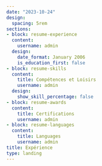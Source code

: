 ```yaml
---
date: "2023-10-24"
design:
  spacing: 5rem
sections:
- block: resume-experience
  content:
    username: admin
  design:
    date_format: January 2006
    is_education_first: false
- block: resume-skills
  content:
    title: Compétences et Loisirs
    username: admin
  design:
    show_skill_percentage: false
- block: resume-awards
  content:
    title: Certifications
    username: admin
- block: resume-languages
  content:
    title: Languages
    username: admin
title: Expérience
type: landing
---
```

